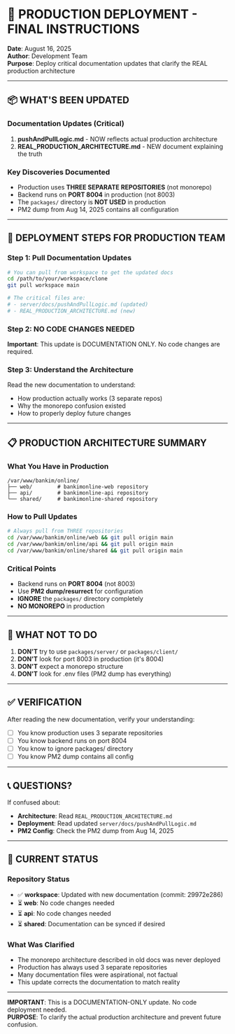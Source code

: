 # 🚨 PRODUCTION DEPLOYMENT - FINAL INSTRUCTIONS

**Date**: August 16, 2025  
**Author**: Development Team  
**Purpose**: Deploy critical documentation updates that clarify the REAL production architecture

---

## 📦 WHAT'S BEEN UPDATED

### Documentation Updates (Critical)
1. **pushAndPullLogic.md** - NOW reflects actual production architecture
2. **REAL_PRODUCTION_ARCHITECTURE.md** - NEW document explaining the truth

### Key Discoveries Documented
- Production uses **THREE SEPARATE REPOSITORIES** (not monorepo)
- Backend runs on **PORT 8004** in production (not 8003)
- The `packages/` directory is **NOT USED** in production
- PM2 dump from Aug 14, 2025 contains all configuration

---

## 🎯 DEPLOYMENT STEPS FOR PRODUCTION TEAM

### Step 1: Pull Documentation Updates
```bash
# You can pull from workspace to get the updated docs
cd /path/to/your/workspace/clone
git pull workspace main

# The critical files are:
# - server/docs/pushAndPullLogic.md (updated)
# - REAL_PRODUCTION_ARCHITECTURE.md (new)
```

### Step 2: NO CODE CHANGES NEEDED
**Important**: This update is DOCUMENTATION ONLY. No code changes are required.

### Step 3: Understand the Architecture
Read the new documentation to understand:
- How production actually works (3 separate repos)
- Why the monorepo confusion existed
- How to properly deploy future changes

---

## 📋 PRODUCTION ARCHITECTURE SUMMARY

### What You Have in Production
```
/var/www/bankim/online/
├── web/        # bankimonline-web repository
├── api/        # bankimonline-api repository
└── shared/     # bankimonline-shared repository
```

### How to Pull Updates
```bash
# Always pull from THREE repositories
cd /var/www/bankim/online/web && git pull origin main
cd /var/www/bankim/online/api && git pull origin main
cd /var/www/bankim/online/shared && git pull origin main
```

### Critical Points
- Backend runs on **PORT 8004** (not 8003)
- Use **PM2 dump/resurrect** for configuration
- **IGNORE** the `packages/` directory completely
- **NO MONOREPO** in production

---

## 🔴 WHAT NOT TO DO

1. **DON'T** try to use `packages/server/` or `packages/client/`
2. **DON'T** look for port 8003 in production (it's 8004)
3. **DON'T** expect a monorepo structure
4. **DON'T** look for .env files (PM2 dump has everything)

---

## ✅ VERIFICATION

After reading the new documentation, verify your understanding:
- [ ] You know production uses 3 separate repositories
- [ ] You know backend runs on port 8004
- [ ] You know to ignore packages/ directory
- [ ] You know PM2 dump contains all config

---

## 📞 QUESTIONS?

If confused about:
- **Architecture**: Read `REAL_PRODUCTION_ARCHITECTURE.md`
- **Deployment**: Read updated `server/docs/pushAndPullLogic.md`
- **PM2 Config**: Check the PM2 dump from Aug 14, 2025

---

## 🎯 CURRENT STATUS

### Repository Status
- ✅ **workspace**: Updated with new documentation (commit: 29972e286)
- ⏳ **web**: No code changes needed
- ⏳ **api**: No code changes needed
- ⏳ **shared**: Documentation can be synced if desired

### What Was Clarified
- The monorepo architecture described in old docs was never deployed
- Production has always used 3 separate repositories
- Many documentation files were aspirational, not factual
- This update corrects the documentation to match reality

---

**IMPORTANT**: This is a DOCUMENTATION-ONLY update. No code deployment needed.  
**PURPOSE**: To clarify the actual production architecture and prevent future confusion.